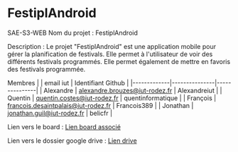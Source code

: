 # FestiplAndroid

SAE-S3-WEB
Nom du projet : FestiplAndroid

Description : Le projet "FestiplAndroid" est une application mobile pour gérer la planification de festivals. Elle permet à l'utilisateur de voir des différents festivals programmés. Elle permet également de mettre en favoris des festivals programmée.

Membres
|             | email iut     | Identifiant Github | 
|-------------|---------------|---------------|
| Alexandre   | alexandre.brouzes@iut-rodez.fr | Alexandreiut   | 
| Quentin     | quentin.costes@iut-rodez.fr  | quentinformatique   | 
| François | francois.desaintpalais@iut-rodez.fr   | Francois389  |
| Jonathan | jonathan.guil@iut-rodez.fr   | belicfr  |


Lien vers le board : [Lien board associé](https://github.com/orgs/SAE2-TPA2/projects/3)

Lien vers le dossier google drive : [Lien drive](https://drive.google.com/drive/folders/1f3dSwylNb066BZ7VhYC6R3_CSbaOexKq)
